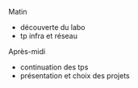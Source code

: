 Matin
   - découverte du labo 
   - tp infra et réseau

Après-midi
   - continuation des tps
   - présentation et choix des projets